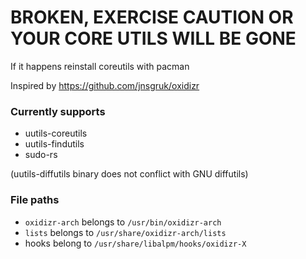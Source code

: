# BROKEN, EXERCISE CAUTION OR YOUR CORE UTILS WILL BE GONE
If it happens reinstall coreutils with pacman

Inspired by https://github.com/jnsgruk/oxidizr

### Currently supports
- uutils-coreutils
- uutils-findutils
- sudo-rs

(uutils-diffutils binary does not conflict with GNU diffutils)

### File paths
- `oxidizr-arch` belongs to `/usr/bin/oxidizr-arch`
- `lists` belongs to `/usr/share/oxidizr-arch/lists`
- hooks belong to `/usr/share/libalpm/hooks/oxidizr-X`
